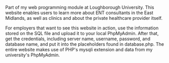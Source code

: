 Part of my web programming module at Loughborough University. This website enables users to learn more about ENT consultants in the East Midlands, as well as clinics and about the private healthcare provider itself.

For employers that want to see this website in action, use the information stored on the SQL file and upload it to your local PhpMyAdmin. After that, get the credentials, including server name, username, password, and database name, and put it into the placeholders found in database.php.
The entire website makes use of PHP's mysqli extension and data from my university's PhpMyAdmin.
